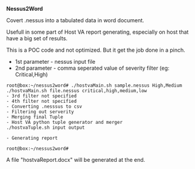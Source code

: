 **Nessus2Word**

Covert .nessus into a tabulated data in word document.

Usefull in some part of Host VA report generating, especially on host that have a big set of results.

This is a POC code and not optimized. But it get the job done in a pinch.

* 1st parameter - nessus input file
* 2nd parameter - comma seperated value of severity filter (eg: Critical,High)

```
root@box:~/nessus2word# ./hostvaMain.sh sample.nessus High,Medium
./hostvaMain.sh file.nessus critical,high,medium,low
- 3rd filter not specified
- 4th filter not specified
- Converting .nesssus to csv
- Filtering out serverity
- Merging final Tuple
- Host VA python tuple generator and merger
./hostvaTuple.sh input output

- Generating report

root@box:~/nessus2word#
```

A file "hostvaReport.docx" will be generated at the end.
